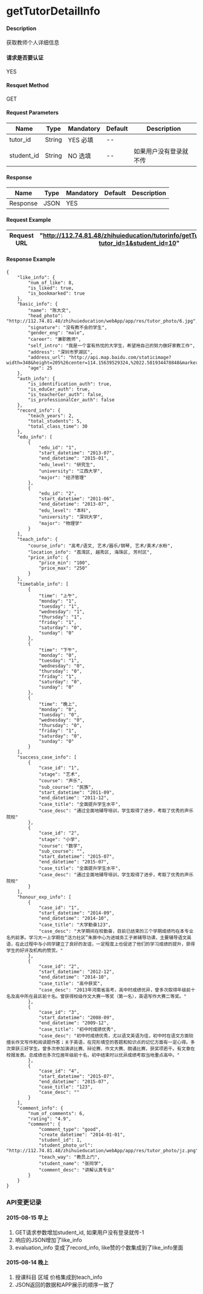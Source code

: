 # getTutorDetailInfo


#### Description
获取教师个人详细信息

#### 请求是否要认证
YES


#### Resquet Method
GET
#### Request Parameters

| Name | Type | Mandatory | Default | Description |
| -- | -- | -- | -- | -- |
| tutor_id | String | YES 必填 | -- |  |
| student_id | String | NO 选填 | -- | 如果用户没有登录就不传 |



#### Response
| Name | Type | Mandatory | Default | Description |
| -- | -- | -- | -- | -- |
| Response | JSON | YES| |   |


#### Request Example

|Request URL | "http://112.74.81.48/zhihuieducation/tutorinfo/getTutorDetailInfo?tutor_id=1&student_id=10" |
| --| -- |


#### Response Example

```
{
    "like_info": {
        "num_of_like": 8,
        "is_liked": true,
        "is_bookmarked": true
    },
    "basic_info": {
        "name": "陈大文",
        "head_photo": "http://112.74.81.48/zhihuieducation/webApp/app/res/tutor_photo/6.jpg",
        "signature": "没有教不会的学生",
        "gender_eng": "male",
        "career": "兼职教师",
        "self_intro": "我是一个富有热忱的大学生，希望用自己的努力做好家教工作",
        "address": "深圳市罗湖区",
        "address_url": "http://api.map.baidu.com/staticimage?width=348&height=205%26center=114.15639529324,%2022.581934478848&markers=114.15639529324,22.581934478848&zoom=14&markerStyles=s,A,0xff0000",
        "age": 25
    },
    "auth_info": {
        "is_identification_auth": true,
        "is_eduCer_auth": true,
        "is_teacherCer_auth": false,
        "is_professionalCer_auth": false
    },
    "record_info": {
        "teach_years": 2,
        "total_students": 5,
        "total_class_time": 30
    },
    "edu_info": [
        {
            "edu_id": "1",
            "start_datetime": "2013-07",
            "end_datetime": "2015-01",
            "edu_level": "研究生",
            "university": "江西大学",
            "major": "经济管理"
        },
        {
            "edu_id": "2",
            "start_datetime": "2011-06",
            "end_datetime": "2013-07",
            "edu_level": "本科",
            "university": "深圳大学",
            "major": "物理学"
        }
    ],
    "teach_info": {
        "course_info": "高考/语文, 艺术/器乐/钢琴, 艺术/美术/水粉",
        "location_info": "荔湾区, 越秀区, 海珠区, 芳村区",
        "price_info": {
            "price_min": "100",
            "price_max": "250"
        }
    },
    "timetable_info": [
        {
            "time": "上午",
            "monday": "1",
            "tuesday": "1",
            "wednesday": "1",
            "thursday": "1",
            "friday": "1",
            "saturday": "0",
            "sunday": "0"
        },
        {
            "time": "下午",
            "monday": "0",
            "tuesday": "1",
            "wednesday": "0",
            "thursday": "0",
            "friday": "1",
            "saturday": "0",
            "sunday": "0"
        },
        {
            "time": "晚上",
            "monday": "0",
            "tuesday": "0",
            "wednesday": "0",
            "thursday": "0",
            "friday": "1",
            "saturday": "0",
            "sunday": "0"
        }
    ],
    "success_case_info": [
        {
            "case_id": "1",
            "stage": "艺术",
            "course": "声乐",
            "sub_course": "民族",
            "start_datetime": "2011-09",
            "end_datetime": "2011-12",
            "case_title": "全面提升学生水平",
            "case_desc": "通过全面地辅导培训，学生取得了进步，考取了优秀的声乐院校"
        },
        {
            "case_id": "2",
            "stage": "小学",
            "course": "数学",
            "sub_course": "",
            "start_datetime": "2015-07",
            "end_datetime": "2015-07",
            "case_title": "全面提升学生水平",
            "case_desc": "通过全面地辅导培训，学生取得了进步，考取了优秀的声乐院校"
        }
    ],
    "honour_exp_info": [
        {
            "case_id": "1",
            "start_datetime": "2014-09",
            "end_datetime": "2014-10",
            "case_title": "大学勤奋123",
            "case_desc": "大学期间在校勤奋，目前已结束的三个学期成绩均在本专业名列前茅。学习大一上学期在“活力社区”朱房中心为进城务工子弟辅导功课，主要辅导语文英语，在此过程中与小同学建立了良好的友谊，一定程度上也促进了他们的学习成绩的提升，获得学生的好评及机构的赞赏。"
        },
        {
            "case_id": "2",
            "start_datetime": "2012-12",
            "end_datetime": "2014-10",
            "case_title": "高中获奖",
            "case_desc": "2013年河南省高考，高中时成绩优异，曾多次取得年级前十名及高中所在县区前十名。曾获得校级作文大赛一等奖（第一名），英语写作大赛二等奖。"
        },
        {
            "case_id": "3",
            "start_datetime": "2008-09",
            "end_datetime": "2009-12",
            "case_title": "初中时成绩优秀",
            "case_desc": "初中时成绩优秀，尤以语文英语为佳，初中时在语文方面较擅长作文写作和阅读题作答；关于英语，在完形填空的答题和知识点的记忆方面有一定心得。多次荣获三好学生。曾多次参加演讲比赛、辩论赛、作文大赛、朗诵比赛，获奖项若干。有文章在校报发表。总成绩也多次位居年级前十名，初中结束时以优异成绩考取当地重点高中。"
        },
        {
            "case_id": "4",
            "start_datetime": "2015-07",
            "end_datetime": "2015-07",
            "case_title": "123",
            "case_desc": ""
        }
    ],
    "comment_info": {
        "num_of_comments": 6,
        "rating": "4.9",
        "comment": {
            "comment_type": "good",
            "create_datetime": "2014-01-01",
            "student_id": 1,
            "student_photo_url": "http://112.74.81.48/zhihuieducation/webApp/app/res/tutor_photo/jz.png",
            "teach_way": "教员上门",
            "student_name": "张同学",
            "comment_desc": "讲解认真专业"
        }
    }
}
```
### API变更记录


#### 2015-08-15 早上
1. GET请求参数增加student_id, 如果用户没有登录就传-1
2. 响应的JSON增加了like_info
3. evaluation_info 变成了record_info, like赞的个数集成到了like_info里面
 

#### 2015-08-14 晚上
1. 授课科目 区域 价格集成到teach_info
2. JSON返回的数据和APP展示的顺序一致了







